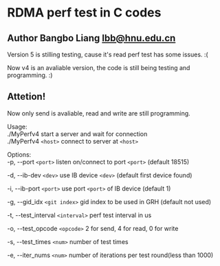 # RDMA perf test in C codes

## Author Bangbo Liang lbb@hnu.edu.cn

Version 5 is stilling testing, cause it's read perf test has some issues. :(   

Now v4 is an avaliable version, the code is still being testing and programming. :)  

## Attetion!  
Now only send is avaliable, read and write are still programming.  

Usage:  
 ./MyPerfv4 start a server and wait for connection  
 ./MyPerfv4 `<host>` connect to server at `<host>`  

Options:  
 -p, --port `<port>` listen on/connect to port `<port>` (default 18515)  

 -d, --ib-dev `<dev>` use IB device `<dev>` (default first device found)  

 -i, --ib-port `<port>` use port `<port>` of IB device (default 1)  

 -g, --gid_idx `<git index>` gid index to be used in GRH (default not used)  

 -t, --test_interval `<interval>` perf test interval in us  

 -o, --test_opcode `<opcode>` 2 for send, 4 for read, 0 for write  

 -s, --test_times `<num>` number of test times  
 
 
 -e, --iter_nums `<num>` number of iterations per test round(less than 1000)  

 
